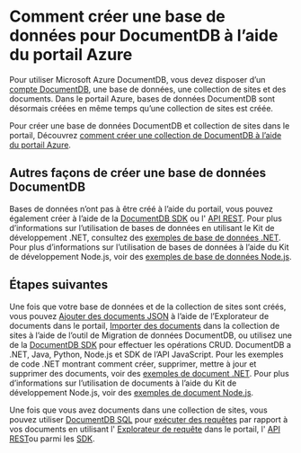 <properties 
    pageTitle="Comment créer une base de données dans DocumentDB | Microsoft Azure" 
    description="Apprenez à créer une base de données à l’aide du portail de service en ligne pour Azure DocumentDB, votre base de données NoSQL rapide, à l’échelle globale incroyables." 
    keywords="comment créer une base de données" 
    services="documentdb" 
    authors="mimig1" 
    manager="jhubbard" 
    editor="monicar" 
    documentationCenter=""/>

<tags 
    ms.service="documentdb" 
    ms.workload="data-services" 
    ms.tgt_pltfrm="na" 
    ms.devlang="na" 
    ms.topic="article" 
    ms.date="10/17/2016" 
    ms.author="mimig"/>

# <a name="how-to-create-a-database-for-documentdb-using-the-azure-portal"></a>Comment créer une base de données pour DocumentDB à l’aide du portail Azure

Pour utiliser Microsoft Azure DocumentDB, vous devez disposer d’un [compte DocumentDB](documentdb-create-account.md), une base de données, une collection de sites et des documents. Dans le portail Azure, bases de données DocumentDB sont désormais créées en même temps qu’une collection de sites est créée. 

Pour créer une base de données DocumentDB et collection de sites dans le portail, Découvrez [comment créer une collection de DocumentDB à l’aide du portail Azure](documentdb-create-collection.md).

## <a name="other-ways-to-create-a-documentdb-database"></a>Autres façons de créer une base de données DocumentDB

Bases de données n’ont pas à être créé à l’aide du portail, vous pouvez également créer à l’aide de la [DocumentDB SDK](documentdb-sdk-dotnet.md) ou l' [API REST](https://msdn.microsoft.com/library/mt489072.aspx). Pour plus d’informations sur l’utilisation de bases de données en utilisant le Kit de développement .NET, consultez des [exemples de base de données .NET](documentdb-dotnet-samples.md#database-examples). Pour plus d’informations sur l’utilisation de bases de données à l’aide du Kit de développement Node.js, voir des [exemples de base de données Node.js](documentdb-nodejs-samples.md#database-examples). 

## <a name="next-steps"></a>Étapes suivantes

Une fois que votre base de données et de la collection de sites sont créés, vous pouvez [Ajouter des documents JSON](documentdb-view-json-document-explorer.md) à l’aide de l’Explorateur de documents dans le portail, [Importer des documents](documentdb-import-data.md) dans la collection de sites à l’aide de l’outil de Migration de données DocumentDB, ou utilisez une de la [DocumentDB SDK](documentdb-sdk-dotnet.md) pour effectuer les opérations CRUD. DocumentDB a .NET, Java, Python, Node.js et SDK de l’API JavaScript. Pour les exemples de code .NET montrant comment créer, supprimer, mettre à jour et supprimer des documents, voir des [exemples de document .NET](documentdb-dotnet-samples.md#document-examples). Pour plus d’informations sur l’utilisation de documents à l’aide du Kit de développement Node.js, voir des [exemples de document Node.js](documentdb-nodejs-samples.md#document-examples). 

Une fois que vous avez documents dans une collection de sites, vous pouvez utiliser [DocumentDB SQL](documentdb-sql-query.md) pour [exécuter des requêtes](documentdb-sql-query.md#executing-sql-queries) par rapport à vos documents en utilisant l' [Explorateur de requête](documentdb-query-collections-query-explorer.md) dans le portail, l' [API REST](https://msdn.microsoft.com/library/azure/dn781481.aspx)ou parmi les [SDK](documentdb-sdk-dotnet.md). 
